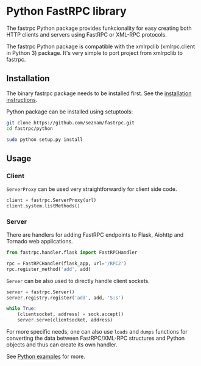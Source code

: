 # Python FastRPC library

The fastrpc Python package provides funkcionality for easy creating both HTTP clients and
servers using FastRPC or XML-RPC protocols.

The fastrpc Python package is compatible with the xmlrpclib (xmlrpc.client in Python 3) package.
It's very simple to port project from xmlrpclib to fastrpc.

## Installation

The binary fastrpc package needs to be installed first.
See the [installation instructions](../README.md#installation).

Python package can be installed using setuptools:

```bash
git clone https://github.com/seznam/fastrpc.git
cd fastrpc/python

sudo python setup.py install
```

## Usage

### Client

`ServerProxy` can be used very straightforwardly for client side code.

```python
client = fastrpc.ServerProxy(url)
client.system.listMethods()
```

### Server

There are handlers for adding FastRPC endpoints to Flask, Aiohttp and Tornado web applications.

```python
from fastrpc.handler.flask import FastRPCHandler

rpc = FastRPCHandler(flask_app, url='/RPC2')
rpc.register_method('add', add)
```

`Server` can be also used to directly handle client sockets.

```python
server = fastrpc.Server()
server.registry.register('add', add, 'S:s')

while True:
    (clientsocket, address) = sock.accept()
    server.serve(clientsocket, address)
```

For more specific needs, one can also use `loads` and `dumps` functions for converting the data between FastRPC/XML-RPC structures and Python objects and thus can create its own handler.

See [Python examples](https://github.com/seznam/fastrpc/tree/master/python/example) for more.
